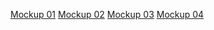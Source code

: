 [Mockup 01](http://codepen.io/benhassara/pen/PqeGXK)
[Mockup 02](http://codepen.io/benhassara/pen/GJdjzE)
[Mockup 03](http://codepen.io/benhassara/pen/OVZRqO)
[Mockup 04](http://codepen.io/benhassara/pen/zGjKbg)
